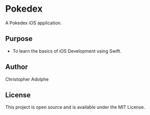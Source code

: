 # Pokedex
A Pokedex iOS application.

## Purpose
 - To learn the basics of iOS Development using Swift.

## Author
Christopher Adolphe

## License
This project is open source and is available under the MIT License.
